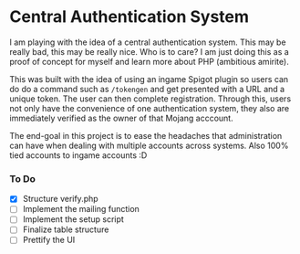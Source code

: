 # Central Authentication System
I am playing with the idea of a central authentication system. This may be really bad, this may be really nice. Who is to care? I am just doing this as a proof of concept for myself and learn more about PHP (ambitious amirite).

This was built with the idea of using an ingame Spigot plugin so users can do do a command such as `/tokengen` and get presented with a URL and a unique token. The user can then complete registration. Through this, users not only have the convenience of one authentication system, they also are immediately verified as the owner of that Mojang acccount.

The end-goal in this project is to ease the headaches that administration can have when dealing with multiple accounts across systems. Also 100% tied accounts to ingame accounts :D

### To Do
- [X] Structure verify.php
- [ ] Implement the mailing function
- [ ] Implement the setup script
- [ ] Finalize table structure
- [ ] Prettify the UI
